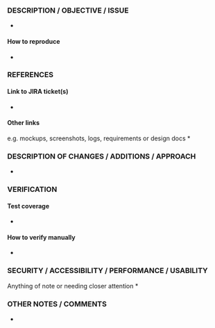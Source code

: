 ### DESCRIPTION / OBJECTIVE / ISSUE
*

#### How to reproduce
*

### REFERENCES
#### Link to JIRA ticket(s)
*

#### Other links
e.g. mockups, screenshots, logs, requirements or design docs
*

### DESCRIPTION OF CHANGES / ADDITIONS / APPROACH
*

### VERIFICATION
#### Test coverage
*

#### How to verify manually
*

### SECURITY / ACCESSIBILITY / PERFORMANCE / USABILITY
Anything of note or needing closer attention
*

### OTHER NOTES / COMMENTS
* 
